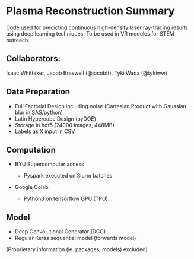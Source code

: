 # Plasma Reconstruction Summary

Code used for predicting continuous high-density laser ray-tracing results using deep learning techniques. To be used in VR modules for STEM outreach. 

## Collaborators: 

Isaac Whittaker, Jacob Braswell (@jocobtt), Tyki Wada (@tykiww)

## Data Preparation

- Full Factorial Design including noise (Cartesian Product with Gaussian blur in SAS/python)
- Latin Hypercube Design (pyDOE)
- Storage in hdf5 (24000 images, 448MB)
- Labels as X input in CSV

## Computation

- BYU Supercomputer access
   - Pyspark executed on Slurm batches
  
- Google Colab
   - Python3 on tensorflow GPU (TPU)

## Model

- Deep Convolutional Generator (DCG)
- Regular Keras sequential model (forwards model)


(Proprietary information (ie. packages, models) excluded)
